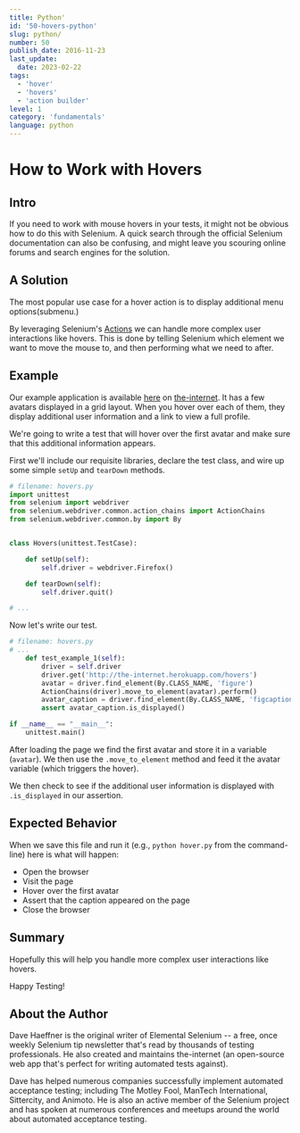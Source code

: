 ```yaml
---
title: Python'
id: '50-hovers-python'
slug: python/
number: 50
publish_date: 2016-11-23
last_update:
  date: 2023-02-22
tags:
  - 'hover'
  - 'hovers'
  - 'action builder'
level: 1
category: 'fundamentals'
language: python
---
```


# How to Work with Hovers

## Intro

If you need to work with mouse hovers in your tests, it might not be obvious how to do this with Selenium. A quick search through the official Selenium documentation can also be confusing, and might leave you scouring online forums and search engines for the solution.

## A Solution

The most popular use case for a hover action is to display additional menu options(submenu.)

By leveraging Selenium's [Actions](https://www.selenium.dev/selenium/docs/api/py/webdriver/selenium.webdriver.common.action_chains.html) we can handle more complex user interactions like hovers. This is done by telling Selenium which element we want to move the mouse to, and then performing what we need to after.

## Example

Our example application is available [here](http://the-internet.herokuapp.com/hovers) on [the-internet](http://github.com/tourdedave/the-internet). It has a few avatars displayed in a grid layout. When you hover over each of them, they display additional user information and a link to view a full profile.

We're going to write a test that will hover over the first avatar and make sure that this additional information appears.

First we'll include our requisite libraries, declare the test class, and wire up some simple `setUp` and `tearDown` methods.

```python
# filename: hovers.py
import unittest
from selenium import webdriver
from selenium.webdriver.common.action_chains import ActionChains
from selenium.webdriver.common.by import By


class Hovers(unittest.TestCase):

    def setUp(self):
        self.driver = webdriver.Firefox()

    def tearDown(self):
        self.driver.quit()

# ...
```

Now let's write our test.

```python
# filename: hovers.py
# ...
    def test_example_1(self):
        driver = self.driver
        driver.get('http://the-internet.herokuapp.com/hovers')
        avatar = driver.find_element(By.CLASS_NAME, 'figure')
        ActionChains(driver).move_to_element(avatar).perform()
        avatar_caption = driver.find_element(By.CLASS_NAME, 'figcaption')
        assert avatar_caption.is_displayed()

if __name__ == "__main__":
    unittest.main()
```

After loading the page we find the first avatar and store it in a variable (`avatar`). We then use the `.move_to_element` method and feed it the avatar variable (which triggers the hover).

We then check to see if the additional user information is displayed with `.is_displayed` in our assertion.

## Expected Behavior

When we save this file and run it (e.g., `python hover.py` from the command-line) here is what will happen:

+ Open the browser
+ Visit the page
+ Hover over the first avatar
+ Assert that the caption appeared on the page
+ Close the browser

## Summary

Hopefully this will help you handle more complex user interactions like hovers.

Happy Testing!

## About the Author

Dave Haeffner is the original writer of Elemental Selenium -- a free, once weekly Selenium tip newsletter that's read by thousands of testing professionals. He also created and maintains the-internet (an open-source web app that's perfect for writing automated tests against).

Dave has helped numerous companies successfully implement automated acceptance testing; including The Motley Fool, ManTech International, Sittercity, and Animoto. He is also an active member of the Selenium project and has spoken at numerous conferences and meetups around the world about automated acceptance testing.
